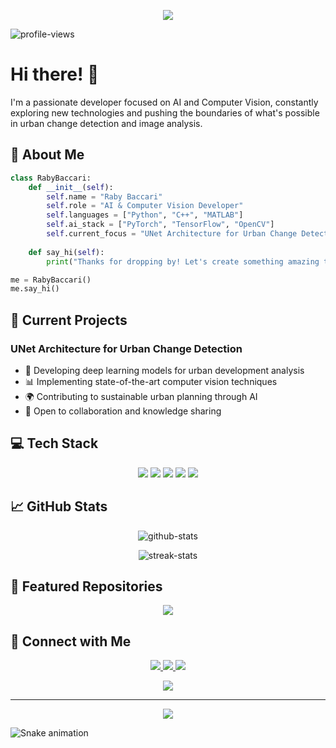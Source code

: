 <!-- Header with Animation -->
<p align="center">
  <img src="https://readme-typing-svg.herokuapp.com/?lines=Welcome+to+my+GitHub!;I'm+Raby+Baccari;AI+%26+Computer+Vision+Developer&center=true&width=380&height=50">
</p>

<!-- Profile Views Counter -->
<p align="left"> 
  <img src="https://komarev.com/ghpvc/?username=Rabyy3-Baccari&label=Profile%20views&color=0e75b6&style=flat" alt="profile-views">
</p>

# Hi there! 👋

I'm a passionate developer focused on AI and Computer Vision, constantly exploring new technologies and pushing the boundaries of what's possible in urban change detection and image analysis.

## 🚀 About Me

```python
class RabyBaccari:
    def __init__(self):
        self.name = "Raby Baccari"
        self.role = "AI & Computer Vision Developer"
        self.languages = ["Python", "C++", "MATLAB"]
        self.ai_stack = ["PyTorch", "TensorFlow", "OpenCV"]
        self.current_focus = "UNet Architecture for Urban Change Detection"
    
    def say_hi(self):
        print("Thanks for dropping by! Let's create something amazing together.")

me = RabyBaccari()
me.say_hi()
```

## 🔭 Current Projects

### UNet Architecture for Urban Change Detection
- 🎯 Developing deep learning models for urban development analysis
- 📊 Implementing state-of-the-art computer vision techniques
- 🌍 Contributing to sustainable urban planning through AI
- 🤝 Open to collaboration and knowledge sharing

## 💻 Tech Stack

<p align="center">
  <img src="https://img.shields.io/badge/Python-3776AB?style=for-the-badge&logo=python&logoColor=white">
  <img src="https://img.shields.io/badge/PyTorch-%23EE4C2C.svg?style=for-the-badge&logo=PyTorch&logoColor=white">
  <img src="https://img.shields.io/badge/TensorFlow-%23FF6F00.svg?style=for-the-badge&logo=TensorFlow&logoColor=white">
  <img src="https://img.shields.io/badge/opencv-%23white.svg?style=for-the-badge&logo=opencv&logoColor=white">
  <img src="https://img.shields.io/badge/git-%23F05033.svg?style=for-the-badge&logo=git&logoColor=white">
</p>

## 📈 GitHub Stats

<p align="center">
  <img src="https://github-readme-stats.vercel.app/api?username=Rabyy3-Baccari&show_icons=true&theme=radical" alt="github-stats">
</p>

<p align="center">
  <img src="https://github-readme-streak-stats.herokuapp.com/?user=Rabyy3-Baccari&theme=radical" alt="streak-stats">
</p>

## 🌟 Featured Repositories

<p align="center">
  <a href="https://github.com/Rabyy3-Baccari/UNet-Architecture-Urban-change-detection">
    <img src="https://github-readme-stats.vercel.app/api/pin/?username=Rabyy3-Baccari&repo=UNet-Architecture-Urban-change-detection&theme=radical">
  </a>
</p>

## 🤝 Connect with Me

<p align="center">
  <a href="YOUR_LINKEDIN_URL">
    <img src="https://img.shields.io/badge/LinkedIn-%230077B5.svg?style=for-the-badge&logo=linkedin&logoColor=white">
  </a>
  <a href="YOUR_TWITTER_URL">
    <img src="https://img.shields.io/badge/Twitter-%231DA1F2.svg?style=for-the-badge&logo=Twitter&logoColor=white">
  </a>
  <a href="YOUR_PORTFOLIO_URL">
    <img src="https://img.shields.io/badge/Portfolio-%23000000.svg?style=for-the-badge&logo=firefox&logoColor=#FF7139">
  </a>
</p>

<!-- Activity Graph -->
<p align="center">
  <img src="https://activity-graph.herokuapp.com/graph?username=Rabyy3-Baccari&theme=redical">
</p>

---

<p align="center">
  <img src="https://forthebadge.com/images/badges/built-with-love.svg">
</p>

<!-- Snake Animation -->
![Snake animation](https://github.com/Rabyy3-Baccari/Rabyy3-Baccari/blob/output/github-contribution-grid-snake.svg)
